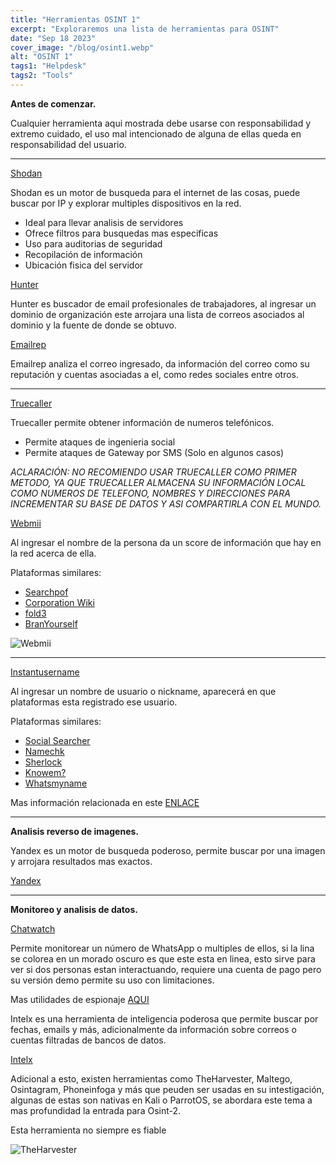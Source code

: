 ```yaml
---
title: "Herramientas OSINT 1"
excerpt: "Exploraremos una lista de herramientas para OSINT"
date: "Sep 18 2023"
cover_image: "/blog/osint1.webp"
alt: "OSINT 1"
tags1: "Helpdesk"
tags2: "Tools"
---
```


**Antes de comenzar.**

Cualquier herramienta aqui mostrada debe usarse con responsabilidad y extremo cuidado, el uso mal intencionado de alguna de ellas queda en responsabilidad del usuario.

___

[Shodan](https://www.shodan.io)

Shodan es un motor de busqueda para el internet de las cosas, puede buscar por IP y explorar multiples dispositivos en la red.

- Ideal para llevar analisis de servidores
- Ofrece filtros para busquedas mas especificas
- Uso para auditorias de seguridad
- Recopilación de información
- Ubicación fisica del servidor

[Hunter](https://hunter.io)

Hunter es buscador de email profesionales de trabajadores, al ingresar un dominio de organización este arrojara una lista de correos asociados al dominio y la fuente de donde se obtuvo.

[Emailrep](https://emailrep.io)

Emailrep analiza el correo ingresado, da información del correo como su reputación y cuentas asociadas a el, como redes sociales entre otros.

___

[Truecaller](https://www.truecaller.com)

Truecaller permite obtener información de numeros telefónicos.

- Permite ataques de ingenieria social
- Permite ataques de Gateway por SMS (Solo en algunos casos)

*ACLARACIÓN: NO RECOMIENDO USAR TRUECALLER COMO PRIMER METODO, YA QUE TRUECALLER ALMACENA SU INFORMACIÓN LOCAL COMO NUMEROS DE TELEFONO, NOMBRES Y DIRECCIONES PARA INCREMENTAR SU BASE DE DATOS Y ASI COMPARTIRLA CON EL MUNDO.*

[Webmii](https://webmii.com)

Al ingresar el nombre de la persona da un score de información que hay en la red acerca de ella.

Plataformas similares:

- [Searchpof](https://searchpof.com/)
- [Corporation Wiki](https://www.corporationwiki.com/)
- [fold3](https://www.fold3.com/?group=1)
- [BranYourself](https://brandyourself.com/)

![Webmii](https://i.ibb.co/42H4417/image.png)
___

[Instantusername](https://instantusername.com/#/)

Al ingresar un nombre de usuario o nickname, aparecerá en que plataformas esta registrado ese usuario.

Plataformas similares:

- [Social Searcher](https://www.social-searcher.com/)
- [Namechk](https://namechk.com/)
- [Sherlock](https://github.com/sherlock-project/sherlock)
- [Knowem?](https://knowem.com/)
- [Whatsmyname](https://whatsmyname.app/)

Mas información relacionada en este [ENLACE](https://securiters.gitbook.io/securiters-wiki/)

___

**Analisis reverso de imagenes.**

Yandex es un motor de busqueda poderoso, permite buscar por una imagen y arrojara resultados mas exactos.

[Yandex](https://yandex.com/images/)

___

**Monitoreo y analisis de datos.**

[Chatwatch](https://chatwatch.net/)

Permite monitorear un número de WhatsApp o multiples de ellos, si la lina se colorea en un morado oscuro es que este esta en linea, esto sirve para ver si dos personas estan interactuando, requiere una cuenta de pago pero su versión demo permite su uso con limitaciones.

Mas utilidades de espionaje [AQUI](https://trustedbrandreviews.org/best-spy-apps/?gclid=CjwKCAjwyqWkBhBMEiwAp2yUFkTLr5wmvqkZLPdT8oO4yFVGPRAEiSiBkncphPXHyc0_vg3LVHsMnBoCNAMQAvD_BwE)

Intelx es una herramienta de inteligencia poderosa que permite buscar por fechas, emails y más, adicionalmente da información sobre correos o cuentas filtradas de bancos de datos.

[Intelx](https://intelx.io/)

Adicional a esto, existen herramientas como TheHarvester, Maltego, Osintagram, Phoneinfoga y más que peuden ser usadas en su intestigación, algunas de estas son nativas en Kali o ParrotOS, se abordara este tema a mas profundidad la entrada para Osint-2.

Esta herramienta  no siempre es fiable

![TheHarvester](https://miro.medium.com/v2/resize:fit:1144/1*-hPh74OGmurbhduZNGcMLg.png)
